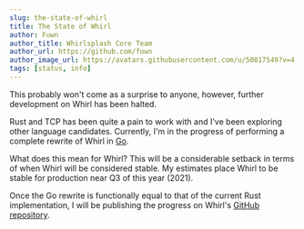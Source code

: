 ```yaml
---
slug: the-state-of-whirl
title: The State of Whirl
author: Fuwn
author_title: Whirlsplash Core Team
author_url: https://github.com/fuwn
author_image_url: https://avatars.githubusercontent.com/u/50817549?v=4
tags: [status, info]
---
```


This probably won't come as a surprise to anyone, however, further development
on Whirl has been halted.

Rust and TCP has been quite a pain to work with and I've been exploring other
language candidates. Currently, I'm in the progress of performing a complete
rewrite of Whirl in [Go](https://golang.org/).

What does this mean for Whirl? This will be a considerable setback in terms of
when Whirl will be considered stable. My estimates place Whirl to be stable for
production near Q3 of this year (2021).

Once the Go rewrite is functionally equal to that of the current Rust
implementation, I will be publishing the progress on Whirl's
[GitHub repository](https://github.com/Whirlsplash/whirl).
